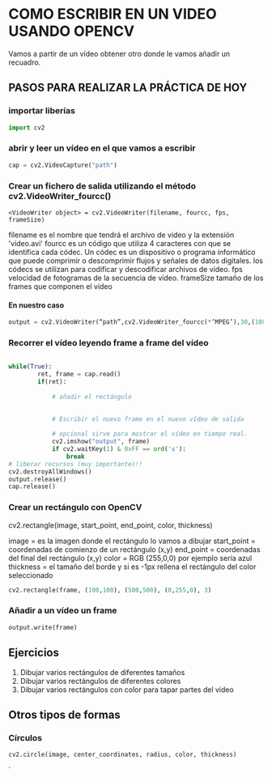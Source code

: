 # COMO ESCRIBIR EN UN VIDEO USANDO OPENCV

Vamos a partir de un vídeo obtener otro donde le vamos añadir un recuadro.

## PASOS PARA REALIZAR LA PRÁCTICA DE HOY

### importar liberías

```python
import cv2
```

### abrir y leer un vídeo en el que vamos a escribir

```python
cap = cv2.VideoCapture("path")
```

### Crear un fichero de salida utilizando el método cv2.VideoWriter_fourcc()

```pytyhon
<VideoWriter object> = cv2.VideoWriter(filename, fourcc, fps, frameSize)
```
filename es el nombre que tendrá el archivo de video y la extensión 'video.avi'
fourcc es un código que utiliza 4 caracteres con que se identifica cada códec. Un códec es un dispositivo o programa informático que puede comprimir o descomprimir flujos y señales de datos digitales.
los códecs se utilizan para codificar y descodificar archivos de vídeo.
fps velocidad de fotogramas de la secuencia de video.
frameSize tamaño de los frames que componen el video

#### En nuestro caso

```python
output = cv2.VideoWriter(“path”,cv2.VideoWriter_fourcc(*’MPEG’),30,(1080,1920))
```

### Recorrer el vídeo leyendo frame a frame del vídeo
```python

while(True): 
        ret, frame = cap.read() 
        if(ret): 
              
            # añadir el rectángulo
            
              
            # Escribir el nuevo frame en el nuevo vídeo de salida 

            # opcional sirve para mostrar el vídeo en tiempo real.
            cv2.imshow("output", frame) 
            if cv2.waitKey(1) & 0xFF == ord('s'): 
                break
# liberar recursos (muy importante)!!
cv2.destroyAllWindows() 
output.release() 
cap.release() 
```

### Crear un rectángulo con OpenCV

cv2.rectangle(image, start_point, end_point, color, thickness)

image = es la imagen donde el rectángulo lo vamos a dibujar
start_point = coordenadas de comienzo de un rectángulo (x,y)
end_point = coordenadas del final del rectángulo (x,y)
color = RGB (255,0,0) por ejemplo sería azul
thickness = el tamaño del borde y si es -1px rellena el rectángulo del color seleccionado

```python
cv2.rectangle(frame, (100,100), (500,500), (0,255,0), 3)
```

### Añadir a un vídeo un frame

```python
output.write(frame)
```

## Ejercicios
1. Dibujar varios rectángulos de diferentes tamaños
2. Dibujar varios rectángulos de diferentes colores
3. Dibujar varios rectángulos con color para tapar partes del vídeo

## Otros tipos de formas

### Círculos
```python
cv2.circle(image, center_coordinates, radius, color, thickness)
```
`

